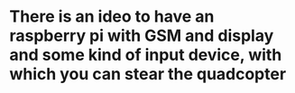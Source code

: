 # There is an ideo to have an raspberry pi with GSM and display and some kind of input device, with which you can stear the quadcopter
